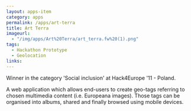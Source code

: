 ```yaml
---
layout: apps-item
category: apps
permalink: /apps/art-terra
title: Art Terra 
imageurl:
  - "/img/apps/Art%20Terra/art_terra.fw%20(1).png"
tags:
  - Hackathon Prototype
  - Geolocation
links:
---
```


Winner in the category 'Social inclusion' at Hack4Europe '11 - Poland.

A web application which allows end-users to create geo-tags referring to chosen multimedia content (i.e. Europeana images). Those tags can be organised into albums, shared and finally browsed using mobile devices.


